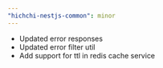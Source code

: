 ```yaml
---
"hichchi-nestjs-common": minor
---
```


- Updated error responses
- Updated error filter util
- Add support for ttl in redis cache service
